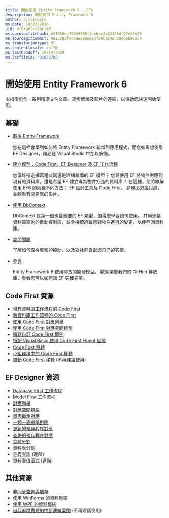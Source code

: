 ```yaml
---
title: 開始使用 Entity Framework 6 - EF6
description: 開始使用 Entity Framework 6
author: ajcvickers
ms.date: 10/23/2016
uid: ef6/get-started
ms.openlocfilehash: b518b8ec70045066ffce6ac2a32136df97e14e99
ms.sourcegitcommit: 0a25c03fa65ae6e0e0e3f66bac48d59eceb96a5a
ms.translationtype: MT
ms.contentlocale: zh-TW
ms.lasthandoff: 10/14/2020
ms.locfileid: "92062785"
---
```

# <a name="get-started-with-entity-framework-6"></a>開始使用 Entity Framework 6

本指南包含一系列精選文件文章、逐步解說及影片的連結，以協助您快速開始使用。

## <a name="fundamentals"></a>基礎

* [取得 Entity Framework](xref:ef6/fundamentals/install)

  您在這裡會學到如何將 Entity Framework 新增到應用程式，而您如果想使用 EF Designer，務必在 Visual Studio 中加以安裝。

* [建立模型：Code First、EF Designer 及 EF 工作流程](xref:ef6/modeling/index)

  您偏好指定撰寫程式碼還是建構輪廓的 EF 模型？
您要使用 EF 將物件對應到現有的資料庫，還是希望 EF 建立專為物件打造的資料庫？
在這裡，您將瞭解使用 EF6 的兩種不同方法： EF 設計工具及 Code First。
請務必追蹤討論，並觀看有關差異的影片。

* [使用 DbContext](xref:ef6/fundamentals/working-with-dbcontext)

  DbContext 是第一個也最重要的 EF 類型，值得您學習如何使用。 其用途是資料庫查詢的啟動控制區，並會持續追蹤您對物件進行的變更，以便存回資料庫。

* [詢問問題](xref:ef6/resources/get-help)

  了解如何取得專家的協助，以及對社群貢獻您自己的答案。

* [參與](https://github.com/aspnet/EntityFramework6/)

  Entity Framework 6 使用開放的開發模型。 歡迎瀏覽我們的 GitHub 存放庫，看看您可以如何讓 EF 更臻完美。

## <a name="code-first-resources"></a>Code First 資源

  - [現有資料庫工作流程的 Code First](xref:ef6/modeling/code-first/workflows/existing-database)
  - [新資料庫工作流程的 Code First](xref:ef6/modeling/code-first/workflows/new-database)
  - [使用 Code First 對應列舉](xref:ef6/modeling/code-first/data-types/enums)
  - [使用 Code First 對應空間類型](xref:ef6/modeling/code-first/data-types/spatial)
  - [撰寫自訂 Code First 慣例](xref:ef6/modeling/code-first/conventions/custom)
  - [搭配 Visual Basic 使用 Code First Fluent 組態](xref:ef6/modeling/code-first/fluent/vb)
  - [Code First 移轉](xref:ef6/modeling/code-first/migrations/index)
  - [小組環境中的 Code First 移轉](xref:ef6/modeling/code-first/migrations/teams)
  - [自動 Code First 移轉](xref:ef6/modeling/code-first/migrations/automatic) (不再建議使用)

## <a name="ef-designer-resources"></a>EF Designer 資源
  - [Database First 工作流程](xref:ef6/modeling/designer/workflows/database-first)
  - [Model First 工作流程](xref:ef6/modeling/designer/workflows/model-first)
  - [對應列舉](xref:ef6/modeling/designer/data-types/enums)
  - [對應空間類型](xref:ef6/modeling/designer/data-types/spatial)
  - [單表繼承對應](xref:ef6/modeling/designer/inheritance/tph)
  - [一類一表繼承對應](xref:ef6/modeling/designer/inheritance/tpt)
  - [更新的預存程序對應](xref:ef6/modeling/designer/stored-procedures/cud)
  - [查詢的預存程序對應](xref:ef6/modeling/designer/stored-procedures/query)
  - [實體分割](xref:ef6/modeling/designer/entity-splitting)
  - [資料表分割](xref:ef6/modeling/designer/table-splitting)
  - [定義查詢](xref:ef6/modeling/designer/advanced/defining-query) (進階)
  - [資料表值函式](xref:ef6/modeling/designer/advanced/tvfs) (進階)

## <a name="other-resources"></a>其他資源
  - [非同步查詢與儲存](xref:ef6/fundamentals/async)
  - [使用 WinForms 的資料繫結](xref:ef6/fundamentals/databinding/winforms)
  - [使用 WPF 的資料繫結](xref:ef6/fundamentals/databinding/wpf)
  - [自我追蹤實體的中斷連線案例](xref:ef6/fundamentals/disconnected-entities/self-tracking-entities/walkthrough) (不再建議使用)
